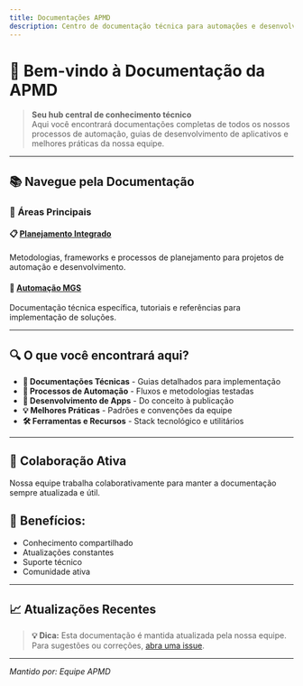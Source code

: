 ```yaml
---
title: Documentações APMD
description: Centro de documentação técnica para automações e desenvolvimento de aplicativos
---
```


# 🚀 Bem-vindo à Documentação da APMD

> **Seu hub central de conhecimento técnico**  
> Aqui você encontrará documentações completas de todos os nossos processos de automação, guias de desenvolvimento de aplicativos e melhores práticas da nossa equipe.

---

## 📚 Navegue pela Documentação

### 🎯 **Áreas Principais**

#### 📋 [Planejamento Integrado](../planejamento-integrado/_index.do/)
Metodologias, frameworks e processos de planejamento para projetos de automação e desenvolvimento.

#### 🔧 [Automação MGS](../docs/mgs.md/)
Documentação técnica específica, tutoriais e referências para implementação de soluções.

---

## 🔍 **O que você encontrará aqui?**

- **📖 Documentações Técnicas** - Guias detalhados para implementação
- **🔄 Processos de Automação** - Fluxos e metodologias testadas
- **📱 Desenvolvimento de Apps** - Do conceito à publicação
- **💡 Melhores Práticas** - Padrões e convenções da equipe
- **🛠️ Ferramentas e Recursos** - Stack tecnológico e utilitários
---

## 👥 Colaboração Ativa

Nossa equipe trabalha colaborativamente para manter a documentação sempre atualizada e útil.

## 👥 Benefícios:

- Conhecimento compartilhado
- Atualizações constantes
- Suporte técnico
- Comunidade ativa
---

## 📈 **Atualizações Recentes**

> **💡 Dica:** Esta documentação é mantida atualizada pela nossa equipe. Para sugestões ou correções, [abra uma issue](../contribuir/).

---

*Mantido por: Equipe APMD*